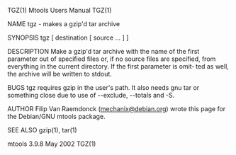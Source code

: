 TGZ(1)                                                                                       Mtools Users Manual                                                                                       TGZ(1)

NAME
       tgz - makes a gzip'd tar archive

SYNOPSIS
       tgz [ destination [ source ...  ] ]

DESCRIPTION
       Make a gzip'd tar archive with the name of the first parameter out of specified files or, if no source files are specified, from everything in the current directory.  If the first parameter is omit‐
       ted as well, the archive will be written to stdout.

BUGS
       tgz requires gzip in the user's path.  It also needs gnu tar or something close due to use of --exclude, --totals and -S.

AUTHOR
       Filip Van Raemdonck (mechanix@debian.org) wrote this page for the Debian/GNU mtools package.

SEE ALSO
       gzip(1), tar(1)

mtools 3.9.8                                                                                       May 2002                                                                                            TGZ(1)
